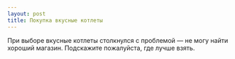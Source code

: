 ```yaml
---
layout: post 
title: Покупка вкусные котлеты 
--- 
```

При выборе вкусные котлеты столкнулся с проблемой — не могу найти хороший магазин. Подскажите пожалуйста, где лучше взять.